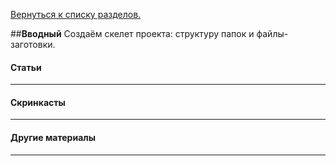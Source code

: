 [Вернуться к списку разделов.](../README.md)

##**Вводный**
Создаём скелет проекта: структуру папок и файлы-заготовки.


#### Статьи
----------

#### Скринкасты
----------

#### Другие материалы
----------
